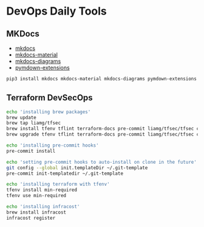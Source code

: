 # DevOps Daily Tools

## MKDocs

- [mkdocs](https://www.mkdocs.org/)
- [mkdocs-material](https://squidfunk.github.io/mkdocs-material/)
- [mkdocs-diagrams](https://pypi.org/project/mkdocs-diagrams/)
- [pymdown-extensions](https://facelessuser.github.io/pymdown-extensions/)

```bash
pip3 install mkdocs mkdocs-material mkdocs-diagrams pymdown-extensions fontawesome_markdown
```

## Terraform DevSecOps

```bash
echo 'installing brew packages'
brew update
brew tap liamg/tfsec
brew install tfenv tflint terraform-docs pre-commit liamg/tfsec/tfsec coreutils checkov
brew upgrade tfenv tflint terraform-docs pre-commit liamg/tfsec/tfsec coreutils checkov

echo 'installing pre-commit hooks'
pre-commit install

echo 'setting pre-commit hooks to auto-install on clone in the future'
git config --global init.templateDir ~/.git-template
pre-commit init-templatedir ~/.git-template

echo 'installing terraform with tfenv'
tfenv install min-required
tfenv use min-required

echo 'installing infracost'
brew install infracost
infracost register 
```
